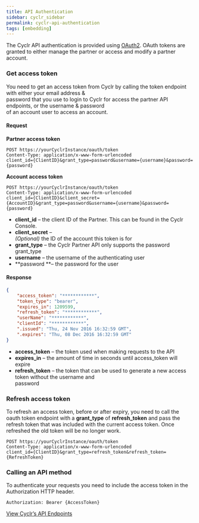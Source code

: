 ```yaml
---
title: API Authentication
sidebar: cyclr_sidebar
permalink: cyclr-api-authentication
tags: [embedding]
---
```


The Cyclr API authentication is provided using [OAuth2](https://oauth.net/2/). OAuth tokens are granted to either manage the partner or access and modify a partner account.

### Get access token

You need to get an access token from Cyclr by calling the token endpoint with either your email address &  
password that you use to login to Cyclr for access the partner API endpoints, or the username & password  
of an account user to access an account.

#### Request

**Partner access token**

```http
POST https://yourCyclrInstance/oauth/token
Content-Type: application/x-www-form-urlencoded
client_id={ClientID}&grant_type=password&username={username}&password={password}
```

**Account access token**

```http
POST https://yourCyclrInstance/oauth/token
Content-Type: application/x-www-form-urlencoded
client_id={ClientID}&client_secret={AccountID}&grant_type=password&username={username}&password={password}
```

*   **client_id** – the client ID of the Partner. This can be found in the Cyclr Console.
*   **client_secret** –  
    _(Optional)_ the ID of the account this token is for
*   **grant_type** – the Cyclr Partner API only supports the password grant\_type
*   **username** – the username of the authenticating user
*   **password **– the password for the user

#### Response

```json
{
    "access_token": "************",
    "token_type": "bearer",
    "expires_in": 1209599,
    "refresh_token": "************",
    "userName": "************",
    "clientId": "************",
    ".issued": "Thu, 24 Nov 2016 16:32:59 GMT",
    ".expires": "Thu, 08 Dec 2016 16:32:59 GMT"
}
```

*   **access_token** – the token used when making requests to the API
*   **expires_in** – the amount of time in seconds until access_token will expire
*   **refresh_token** – the token that can be used to generate a new access token without the username and  
    password

### Refresh access token

To refresh an access token, before or after expiry, you need to call the oauth token endpoint with a **grant_type** of **refresh_token** and pass the refresh token that was included with the current access token. Once refreshed the old token will be no longer work.

```http
POST https://yourCyclrInstance/oauth/token
Content-Type: application/x-www-form-urlencoded
client_id={ClientID}&grant_type=refresh_token&refresh_token={RefreshToken}
```

### Calling an API method

To authenticate your requests you need to include the access token in the Authorization HTTP header.

```http
Authorization: Bearer {AccessToken}
```

[View Cyclr’s API Endpoints](./api-endpoints)
